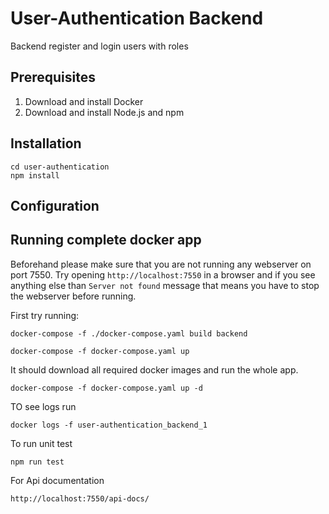# User-Authentication Backend


Backend register and login users with roles

## Prerequisites
1. Download and install Docker
2. Download and install Node.js and npm

## Installation

```
cd user-authentication
npm install
```

## Configuration

## Running complete docker app

Beforehand please make sure that you are not running any webserver on port 7550.
Try opening `http://localhost:7550` in a browser and if you see anything else than `Server not found` message that means you have to stop the webserver before running.

First try running:

```
docker-compose -f ./docker-compose.yaml build backend
```

```
docker-compose -f docker-compose.yaml up
```

It should download all required docker images and run the whole app.

```
docker-compose -f docker-compose.yaml up -d
```

TO see logs run 

```
docker logs -f user-authentication_backend_1
```

To run unit test

```
npm run test
```

For Api documentation

```
http://localhost:7550/api-docs/
```
